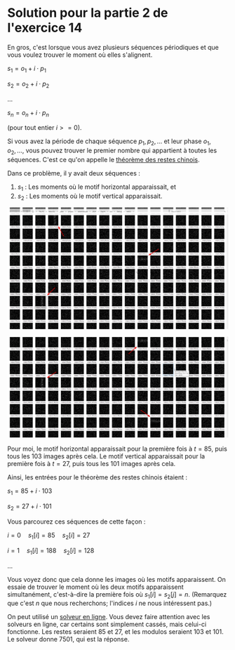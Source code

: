 # Solution pour la partie 2 de l'exercice 14

En gros, c'est lorsque vous avez plusieurs séquences périodiques et que vous voulez trouver le moment où elles s'alignent.

$s_1 = o_1 + i \cdot p_1$

$s_2 = o_2 + i \cdot p_2$

...

$s_n = o_n + i \cdot p_n$


(pour tout entier $i >= 0)$.

Si vous avez la période de chaque séquence $p_1, p_2, ...$ et leur phase $o_1, o_2, ...$, vous pouvez trouver le premier nombre qui appartient à toutes les séquences. C'est ce qu'on appelle le [théorème des restes chinois](https://fr.wikipedia.org/wiki/Th%C3%A9or%C3%A8me_des_restes_chinois).

Dans ce problème, il y avait deux séquences :

1. $s_1$ : Les moments où le motif horizontal apparaissait, et  
2. $s_2$ : Les moments où le motif vertical apparaissait.

![alt text](solution14b_a.png)

![alt text](solution14b_b.png)

Pour moi, le motif horizontal apparaissait pour la première fois à $t = 85$, puis tous les 103 images après cela. Le motif vertical apparaissait pour la première fois à $t = 27$, puis tous les 101 images après cela.

Ainsi, les entrées pour le théorème des restes chinois étaient :

$s_1 = 85 + i \cdot 103$

$s_2 = 27 + i \cdot 101$

Vous parcourez ces séquences de cette façon :

$i=0 \quad s_1[i] = 85 \quad s_2[i] = 27$

$i=1 \quad s_1[i] = 188 \quad s_2[i] = 128$

$...$

Vous voyez donc que cela donne les images où les motifs apparaissent. On essaie de trouver le moment où les deux motifs apparaissent simultanément, c'est-à-dire la première fois où $s_1[i] = s_2[j] = n$. (Remarquez que c'est $n$ que nous recherchons; l'indices $i$ ne nous intéressent pas.)

On peut utilisé un [solveur en ligne](https://www.dcode.fr/chinese-remainder). Vous devez faire attention avec les solveurs en ligne, car certains sont simplement cassés, mais celui-ci fonctionne. Les restes seraient 85 et 27, et les modulos seraient 103 et 101. Le solveur donne 7501, qui est la réponse.